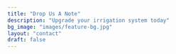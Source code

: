```yaml
---
title: "Drop Us A Note"
description: "Upgrade your irrigation system today"
bg_image: "images/feature-bg.jpg"
layout: "contact"
draft: false
---
```


